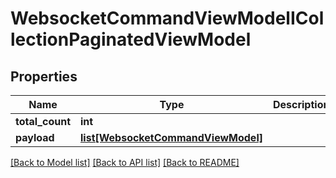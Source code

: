 # WebsocketCommandViewModelICollectionPaginatedViewModel

## Properties
Name | Type | Description | Notes
------------ | ------------- | ------------- | -------------
**total_count** | **int** |  | [optional] 
**payload** | [**list[WebsocketCommandViewModel]**](WebsocketCommandViewModel.md) |  | [optional] 

[[Back to Model list]](../README.md#documentation-for-models) [[Back to API list]](../README.md#documentation-for-api-endpoints) [[Back to README]](../README.md)

